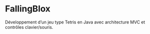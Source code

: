 # FallingBlox
Développement d’un jeu type Tetris en Java avec architecture MVC et contrôles clavier/souris.
